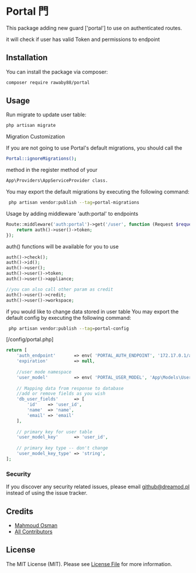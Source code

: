 # Portal ⾨

This package adding new guard ['portal'] to use on authenticated routes.

it will check if user has valid Token and permissions to endpoint
## Installation

You can install the package via composer:

```bash
composer require rawaby88/portal
```

## Usage
Run migrate to update user table:

```bash
php artisan migrate
```
Migration Customization

If you are not going to use Portal's default migrations, 
you should call the 
```bash
Portal::ignoreMigrations();
```
 method in the register method of your 
 
```bash
App\Providers\AppServiceProvider class.
```
You may export the default migrations by executing the following command: 
```bash
 php artisan vendor:publish --tag=portal-migrations
```

Usage by adding middleware 'auth:portal' to endpoints

```php
Route::middleware('auth:portal')->get('/user', function (Request $request) {
    return auth()->user()->token;
});
```
 auth() functions will be available for you to use

```php
auth()->check();
auth()->id();
auth()->user();
auth()->user()->token;
auth()->user()->appliance;

//you can also call other param as credit
auth()->user()->credit;
auth()->user()->workspace;
```

if you would like to change data stored in user table
You may export the default config by executing the following command:
```bash
 php artisan vendor:publish --tag=portal-config
```

[/config/portal.php]
```php
return [
	'auth_endpoint'       => env( 'PORTAL_AUTH_ENDPOINT', '172.17.0.1/api/auth/token/check/' ),
	'expiration'          => null,
	
	//user mode namespace
	'user_model'          => env( 'PORTAL_USER_MODEL', 'App\Models\User' ),
	
	// Mapping data from response to database
    //add or remove fields as you wish   
	'db_user_fields'      => [
		'id'    => 'user_id',
		'name'  => 'name',
		'email' => 'email'
	],
	
	// primary key for user table
	'user_model_key'      => 'user_id',
	
	// primary key type -- don't change
	'user_model_key_type' => 'string',
];
```

### Security

If you discover any security related issues, please email github@dreamod.pl instead of using the issue tracker.

## Credits

-   [Mahmoud Osman](https://github.com/rawaby88)
-   [All Contributors](../../contributors)

## License

The MIT License (MIT). Please see [License File](LICENSE.md) for more information.